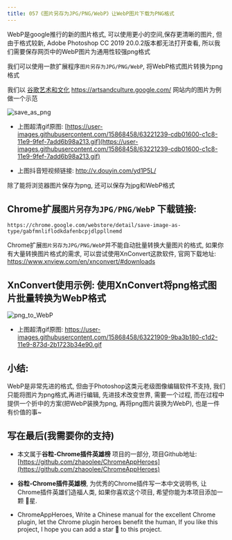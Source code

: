 ```yaml
---
title: 057《图片另存为JPG/PNG/WebP》让WebP图片下载为PNG格式
---
```

WebP是google推行的新的图片格式, 可以使用更小的空间,保存更清晰的图片, 但由于格式较新, Adobe Photoshop CC 2019 20.0.2版本都无法打开查看, 所以我们需要保存网页中的WebP图片为通用性较强png格式

我们可以使用一款扩展程序`图片另存为JPG/PNG/WebP`, 将WebP格式图片转换为png格式

我们以 [谷歌艺术和文化](https://artsandculture.google.com/) https://artsandculture.google.com/ 网站内的图片为例做一个示范


![save_as_png](https://www.v2fy.com/asset/057_webp_save_as_png/63221240-ce48ac80-c1c8-11e9-9860-376fedc0845e.gif)

- 上图超清gif原图: [https://user-images.githubusercontent.com/15868458/63221239-cdb01600-c1c8-11e9-9fef-7add6b98a213.gif](https://user-images.githubusercontent.com/15868458/63221239-cdb01600-c1c8-11e9-9fef-7add6b98a213.gif)

- 上图抖音短视频链接: http://v.douyin.com/yd1P5L/

除了能将浏览器图片保存为png, 还可以保存为jpg和WebP格式


## Chrome扩展`图片另存为JPG/PNG/WebP` 下载链接:

```
https://chrome.google.com/webstore/detail/save-image-as-type/gabfmnliflodkdafenbcpjdlppllnemd
```


Chrome扩展`图片另存为JPG/PNG/WebP`并不能自动批量转换大量图片的格式, 如果你有大量转换图片格式的需求, 可以尝试使用XnConvert这款软件,  官网下载地址: https://www.xnview.com/en/xnconvert/#downloads

## XnConvert使用示例: 使用XnConvert将png格式图片批量转换为WebP格式

![png_to_WebP](https://www.v2fy.com/asset/057_webp_save_as_png/63221910-9ba3b180-c1d2-11e9-8adc-80e8637c1c4a.gif)

- 上图超清gif原图: https://user-images.githubusercontent.com/15868458/63221909-9ba3b180-c1d2-11e9-873d-2b1723b34e90.gif



## 小结:


WebP是非常先进的格式, 但由于Photoshop这类元老级图像编辑软件不支持, 我们只能将图片为png格式,再进行编辑, 先进技术改变世界, 需要一个过程, 而在过程中提供一个折中的方案(把WebP装换为png, 再将png图片装换为WebP), 也是一件有价值的事~





## 写在最后(我需要你的支持)

- 本文属于**谷粒-Chrome插件英雄榜** 项目的一部分, 项目Github地址: [https://github.com/zhaoolee/ChromeAppHeroes](https://github.com/zhaoolee/ChromeAppHeroes)

- **谷粒-Chrome插件英雄榜**, 为优秀的Chrome插件写一本中文说明书, 让Chrome插件英雄们造福人类, 如果你喜欢这个项目, 希望你能为本项目添加一颗 🌟星.

- ChromeAppHeroes, Write a Chinese manual for the excellent Chrome plugin, let the Chrome plugin heroes benefit the human, If you like this project, I hope you can add a star 🌟 to this project.


